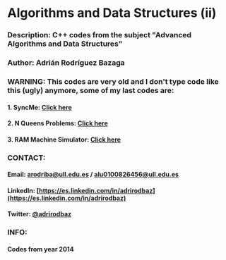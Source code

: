 # Algorithms and Data Structures (ii)</br>
### Description: C++ codes from the subject "Advanced Algorithms and Data Structures"
### Author: Adrián Rodríguez Bazaga
### WARNING: This codes are very old and I don't type code like this (ugly) anymore, some of my last codes are:
#### 1. SyncMe: [Click here](https://github.com/AdrianBZG/SyncMe)
#### 2. N Queens Problems: [Click here](https://github.com/AdrianBZG/N_Queens_Puzzle)
#### 3. RAM Machine Simulator: [Click here](https://github.com/AdrianBZG/RAM-Machine-Simulator)

### CONTACT: 
#### Email: arodriba@ull.edu.es / alu0100826456@ull.edu.es
#### LinkedIn: [https://es.linkedin.com/in/adrirodbaz](https://es.linkedin.com/in/adrirodbaz)
#### Twitter: [@adrirodbaz](https://www.twitter.com/adrirodbaz)

### INFO:
#### Codes from year 2014
